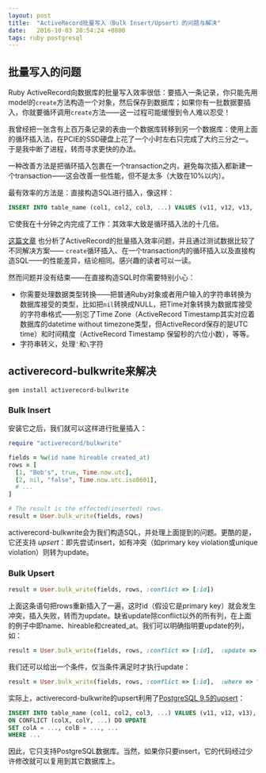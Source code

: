 ```yaml
---
layout: post
title:  "ActiveRecord批量写入（Bulk Insert/Upsert）的问题与解决"
date:   2016-10-03 20:54:24 +0800
tags: ruby postgresql
---
```

## 批量写入的问题

Ruby ActiveRecord向数据库的批量写入效率很低：要插入一条记录，你只能先用model的`create`方法构造一个对象，然后保存到数据库；如果你有一批数据要插入，你就要循环调用`create`方法——这一过程可能缓慢到令人难以忍受！

我曾经把一张含有上百万条记录的表由一个数据库转移到另一个数据库：使用上面的循环插入法，在PCIE的SSD硬盘上花了一个小时左右只完成了大约三分之一。于是我中断了进程，转而寻求更快的办法。

一种改善方法是把循环插入包裹在一个transaction之内，避免每次插入都新建一个transaction——这会改善一些性能，但不是太多（大致在10%以内）。

最有效率的方法是：直接构造SQL进行插入，像这样：

```sql
INSERT INTO table_name (col1, col2, col3, ...) VALUES (v11, v12, v13, ...), (v21, v22, v23, ...), ...
```

它使我在十分钟之内完成了工作：其效率大致是循环插入法的十几倍。

[这篇文章](https://www.coffeepowered.net/2009/01/23/mass-inserting-data-in-rails-without-killing-your-performance/) 也分析了ActiveRecord的批量插入效率问题，并且通过测试数据比较了不同解决方案—— `create`循环插入、在一个transaction内的循环插入以及直接构造SQL——的性能差异，结论相同。感兴趣的读者可以一读。

然而问题并没有结束——在直接构造SQL时你需要特别小心：

* 你需要处理数据类型转换——把普通Ruby对象或者用户输入的字符串转换为数据库接受的类型，比如把`nil`转换成NULL，把Time对象转换为数据库接受的字符串格式——别忘了Time Zone（ActiveRecord Timestamp其实对应着数据库的datetime without timezone类型，但ActiveRecord保存的是UTC time）和时间精度（ActiveRecord Timestamp 保留秒的六位小数），等等。
* 字符串转义，处理`'`和`\`字符

## activerecord-bulkwrite来解决
```
gem install activerecord-bulkwrite
```

### Bulk Insert

安装它之后，我们就可以这样进行批量插入：

```ruby
require "activerecord/bulkwrite"

fields = %w(id name hireable created_at)
rows = [
  [1, "Bob's", true, Time.now.utc],
  [2, nil, "false", Time.now.utc.iso8601],
  # ...
]

# The result is the effected(inserted) rows.
result = User.bulk_write(fields, rows)
```

activerecord-bulkwrite会为我们构造SQL，并处理上面提到的问题。更酷的是，它还支持 *upsert*：即先尝试insert，如有冲突（如primary key violation或unique violation）则转为update。

### Bulk Upsert
```ruby
result = User.bulk_write(fields, rows, :conflict => [:id])
```

上面这条语句把rows重新插入了一遍，这时id（假设它是primary key）就会发生冲突，插入失败，转而为update。缺省update除conflict以外的所有列，在上面的例子中即name、hireable和created_at。我们可以明确指明要update的列，如：

```ruby
result = User.bulk_write(fields, rows, :conflict => [:id],  :update => %w(name created_at))
```

我们还可以给出一个条件，仅当条件满足时才执行update：
```ruby
result = User.bulk_write(fields, rows, :conflict => [:id],  :where => "users.hireable = TRUE"))
```

实际上，activerecord-bulkwrite的upsert利用了[PostgreSQL 9.5的upsert](https://www.postgresql.org/docs/9.5/static/sql-insert.html#SQL-ON-CONFLICT)：

```sql
INSERT INTO table_name (col1, col2, col3, ...) VALUES (v11, v12, v13), (v21, v22, v23), ...
ON CONFLICT (colX, colY, ...) DO UPDATE
SET colA = ..., colB = ..., ...
WHERE ...
```

因此，它只支持PostgreSQL数据库。当然，如果你只要insert，它的代码经过少许修改就可以复用到其它数据库上。
